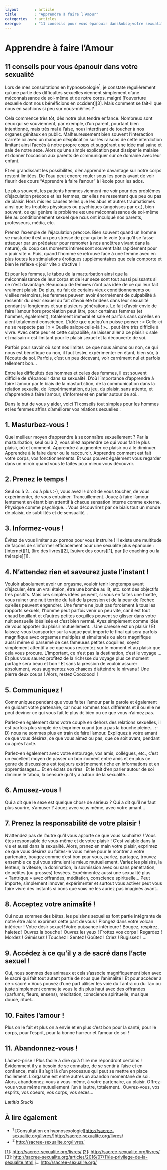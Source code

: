 ```yaml
---
layout       : article
title        : "Apprendre à faire l’Amour"
categories   : articles
exergue      : "11 conseils pour vous épanouir dans&nbsp;votre sexualité"
---
```


# Apprendre à faire l’Amour

## 11 conseils pour vous épanouir dans&nbsp;votre sexualité

Lors de mes consultations en hypnosexologie<sup>1</sup>, je constate régulièrement qu’une partie des difficultés sexuelles viennent simplement d’une méconnaissance de soi-même et de notre corps, malgré [l’ouverture sexuelle dont nous bénéficions en occident][3]. Mais comment se fait-il que nous en sachions si peu sur nous-mêmes ?

Cela commence très tôt, dès notre plus tendre enfance. Nombreux sont ceux qui se souviennent, par exemple, d’un parent, pourtant bien intentionné, mais très mal à l’aise, nous interdisant de toucher à nos organes génitaux en public. Malheureusement bien souvent l’interaction s’arrête ici avec un manque d’explication sur les raisons de cette interdiction limitant ainsi l’accès à notre propre corps et suggérant une idée mal saine et sale de notre sexe. Alors qu’une simple explication peut dissiper le malaise et donner l’occasion aux parents de communiquer sur ce domaine avec leur enfant.

Et en grandissant les possibilités, d’en apprendre davantage sur notre corps restent limitées. De l’eau peut encore couler sous les ponts avant de voir fleurir des cours “Apprendre à faire l’amour” à l’école pour les ados.

Le plus souvent, les patients hommes viennent me voir pour des problèmes d’éjaculation précoce et les femmes, car elles ne ressentent que peu ou pas de plaisir. Hors mis les causes telles que les abus et autres traumatismes ainsi que les troubles physiques ou psychiques (angoisses par ex.), bien souvent, ce qui génère le problème est une méconnaissance de soi-même liée au conditionnement sexuel que nous ont inculqué nos parents, professeurs, média, etc.

Prenez l’exemple de l’éjaculation précoce. Bien souvent quand un homme se masturbe il est un peu stressé de peur qu’on le voie (ou qu’il se fasse attaquer par un prédateur pour remonter à nos ancêtres vivant dans la nature), du coup ces moments intimes sont souvent faits rapidement pour « jouir vite ». Puis, quand l’homme se retrouve face à une femme avec en plus toutes les stimulations érotiques supplémentaires que cela comporte et bien le réflexe « jouir vite » s’active !

Et pour les femmes, le tabou de la masturbation ainsi que la méconnaissance de leur corps et de leur sexe sont tout aussi puissants si ce n’est davantage. Beaucoup de femmes n’ont pas idée de ce qui leur fait vraiment plaisir. De plus, du fait de certains vieux conditionnements ou vieilles mémoires, les femmes peuvent avoir énormément de culpabilité à ressentir du désir sexuel du fait d’avoir été bridées dans leur sexualité pendant si longtemps et sur plusieurs générations.  Le fait d’avoir envie de faire l’amour hors procréation peut être, pour certaines femmes (et hommes, également), totalement immoral et sale et parfois sans qu’elles en aient totalement conscience. L’idée que quelqu’un puisse penser : « Celle-ci ne se respecte pas ! »  « Quelle salope celle-là ! »... peut être très difficile à vivre. Avec cette peur et cette culpabilité, se laisser aller à ce plaisir « sale et malsain » est limitant pour le plaisir sexuel et la découverte de soi.

Parfois pour savoir où sont nos limites, ce que nous aimons ou non, ce qui nous est bénéfique ou non, il faut tester, expérimenter en étant, bien sûr, à l’écoute de soi. Parfois, c’est un peu décevant, voir carrément nul et parfois tellement bon...

Entre les difficultés des hommes et celles des femmes, il est souvent difficile de s’épanouir dans sa sexualité. D’où l’importance d’apprendre à faire l’amour par le biais de la masturbation, de la communication dans la relation sexuelle, de l’expérimentation, du jeu, du plaisir, sans attente, et d’apprendre à faire l’amour, s’informer et en parler autour de soi..

Dans le but de vous y aider, voici 11 conseils tout simples pour les hommes et les femmes affins d’améliorer vos relations sexuelles :

## 1. Masturbez-vous !

Quel meilleur moyen d’apprendre à se connaître sexuellement ? Par la masturbation, seul ou à 2, vous allez apprendre ce qui vous fait le plus plaisir, où et comment. Apprendre à augmenter ce plaisir ou à le diminuer. Apprendre à le faire durer ou le raccourcir. Apprendre comment est fait votre corps, vos fonctionnements. Et vous pouvez également vous regarder dans un miroir quand vous le faites pour mieux vous découvrir.

## 2. Prenez le temps !

Seul ou à 2... ou à plus :-), vous avez le droit de vous toucher, de vous expérimenter, de vous entraîner. Tranquillement. Jouez à faire l’amour lentement en étant bien attentif à chaque sensation interne comme externe. Physique comme psychique... Vous découvrirez par ce biais tout un monde de plaisir, de subtilités et de sensualité...

## 3. Informez-vous !

Évitez de vous limiter aux pornos pour vous instruire ! Il existe une multitude de façons de s’informer efficacement pour une sexualité plus épanouie : [internet][1], [lire des livres][2], [suivre des cours][1], par [le coaching ou la thérapie][1].

## 4. N’attendez rien et savourez juste l’instant !

Vouloir absolument avoir un orgasme, vouloir tenir longtemps avant d’éjaculer, être un vrai étalon, être une bombe au lit, etc. sont des objectifs très positifs. Mais ces simples idées peuvent, si vous en faites une fixette, vous ruiner une nuit torride du fait de la pression et de la peur de l’échec qu’elles peuvent engendrer.
Une femme ne jouit pas forcément à tous les rapports sexuels, l’homme peut parfois venir un peu vite, car il est tout chaud bouillant et d’autres petites coquilles peuvent se glisser dans votre nuit sensuelle idéalisée et c’est bien normal. Ayez simplement comme idée de vous apporter du plaisir mutuellement... Une caresse est un plaisir ! Et laissez-vous transporter sur la vague peut importe le final qui sera parfois magnifique avec orgasmes multiples et simultanés ou alors magnifique aussi même si parsemé de ces fameuses petites coquilles, soyez simplement attentif à ce que vous ressentez sur le moment et au plaisir que cela vous procure. L’important, ce n’est pas la destination, c’est le voyage ...  Et plus vous saurez profitez de la richesse du voyage plus ce moment partagé sera beau et bon ! Et sans la pression de vouloir assurer absolument, vous augmentez vos chances d’atteindre le nirvana ! Une pierre deux coups ! Alors, restez Coooooool !

## 5. Communiquez !

Communiquez pendant que vous faites l’amour par la parole et également en guidant votre partenaire, car nous sommes tous différents et il ou elle ne peut deviner ce qui vous fait le plus de bien ou ce que vous n’aimez pas.

Parlez-en également dans votre couple en dehors des relations sexuelles, il est parfois plus simple de s’exprimer quand (on a pas la bouche pleine... :-D) nous ne sommes plus en train de faire l’amour. Expliquez à votre amant ce que vous désirez, ce que vous aimez ou pas, que ce soit avant, pendant ou après l’acte.

Parlez-en également avec votre entourage, vos amis, collègues, etc., c’est un excellent moyen de passer un bon moment entre amis et en plus ce genre de discussions est toujours extrêmement riche en informations et en apprentissages... Et en éclats de rires ! Et le fait d’en parler autour de soi diminue le tabou, la censure qu’il y a autour de la sexualité...  <!-- (lien futur article sur biais cognitif censure sexualité) -->

## 6. Amusez-vous !

Qui a dit que le sexe est quelque chose de sérieux ? Qui a dit qu’il ne faut plus sourire, s’amuser ? Jouez avec vous même, avec votre amant...

## 7. Prenez la responsabilité de votre plaisir !

N’attendez pas de l’autre qu’il vous apporte ce que vous souhaitez ! Vous êtes responsable de vous-même et de votre plaisir ! C’est valable dans la vie et aussi dans la sexualité. Alors, prenez en main votre plaisir, exprimez ce que vous désirez ou faites-le vous même pour le montrer à votre partenaire, bougez comme c’est bon pour vous, parlez, partagez, trouvez ensemble ce qui vous stimulent le mieux mutuellement. Variez les plaisirs, la lenteur, la vitesse, la domination, la soumission avec ou sans pénétration, de petites (ou grosses) fessées. Expérimentez aussi une sexualité plus « Tantrique » avec offrandes, méditation, conscience spirituelle... Peut importe, simplement innover, expérimenter et surtout vous activer peut vous faire vivre des instants si bons que vous ne les auriez pas imaginés avant...

## 8. Acceptez votre animalité !

Oui nous sommes des bêtes, les pulsions sexuelles font partie intégrante de notre être alors exprimez cette part de vous ! Plongez dans votre volcan intérieur ! Votre désir sexuel !Votre puissance intérieure ! Bougez, respirez, haletez ! Ouvrez la bouche ! Ouvrez les yeux ! Frottez vos corps ! Regardez ! Mordez ! Gémissez ! Touchez ! Sentez ! Goûtez ! Criez ! Rugissez ! ...

## 9. Accédez à ce qu’il y a de sacré dans l’acte sexuel !

Oui, nous sommes des animaux et cela s’associe magnifiquement bien avec le sacré qui fait tout autant partie de nous que l’animalité ! Et pour accéder à ce « sacré » Vous pouvez d’une part utiliser les voie du Tantra ou du Tao ou juste simplement comme je vous le dis plus haut avec des offrandes (parfums, fleurs, ensens), méditation, conscience spirituelle, musique douce, rituel...

## 10. Faites l’amour !

Plus on le fait et plus on a envie et en plus c’est bon pour la santé, pour le corps, pour l’esprit, pour la bonne humeur et l’amour de soi !

## 11. Abandonnez-vous !

Lâchez-prise ! Plus facile à dire qu’à faire me répondront certains ! Évidemment il y a besoin de se connaître, de se sentir à l’aise et en confiance, mais il s’agit là d’un processus qui peut se mettre en place facilement. L’orgasme est entre autres un abandon momentané de soi. Alors, abandonnez-vous à vous-même, à votre partenaire, au plaisir. Offrez-vous vous même mutuellement l’un à l’autre, totalement.. Ouvrez-vous, vos esprits, vos coeurs, vos corps, vos sexes...

*Lætitia Stucki*

## À lire également

- <sup>1</sup> [Consultation en hypnosexologie][<a href="http://sacree-sexualite.org/livres/" target="_blank">http://sacree-sexualite.org/livres/</a>]<a href="http://sacree-sexualite.org/livres/" target="_blank">http://sacree-sexualite.org/livres/</a>
- <sup>2</sup> <a href="http://sacree-sexualite.org/livres/" target="_blank">http://sacree-sexualite.org/livres/</a>


[1]: <a href="http://sacree-sexualite.org/livres/" target="_blank">http://sacree-sexualite.org/livres/</a>
[2]: http://sacree-sexualite.org/livres/
[3]: http://sacree-sexualite.org/articles/2016/07/11/le-privilege-de-la-sexualite.html
j... http://sacree-sexualite.org/